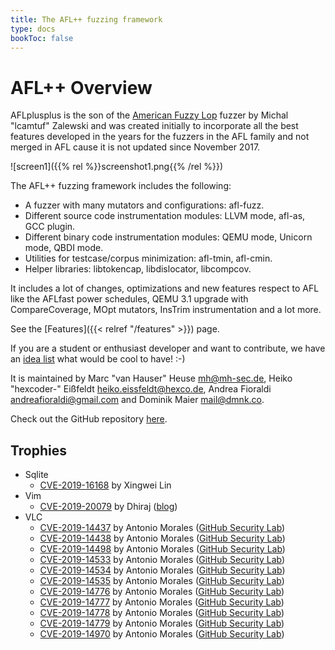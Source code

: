 ```yaml
---
title: The AFL++ fuzzing framework
type: docs
bookToc: false
---
```


# AFL++ Overview

AFLplusplus is the son of the [American Fuzzy Lop](http://lcamtuf.coredump.cx/afl/) fuzzer by Michal "lcamtuf" Zalewski and was created initially to incorporate all the best features developed in the years for the fuzzers in the AFL family and not merged in AFL cause it is not updated since November 2017.

![screen1]({{% rel %}}screenshot1.png{{% /rel %}})

The AFL++ fuzzing framework includes the following:

+ A fuzzer with many mutators and configurations: afl-fuzz.
+ Different source code instrumentation modules: LLVM mode, afl-as, GCC plugin.
+ Different binary code instrumentation modules: QEMU mode, Unicorn mode, QBDI mode.
+ Utilities for testcase/corpus minimization: afl-tmin, afl-cmin.
+ Helper libraries: libtokencap, libdislocator, libcompcov.

It includes a lot of changes, optimizations and new features respect to AFL like the AFLfast power schedules, QEMU 3.1 upgrade with CompareCoverage, MOpt mutators, InsTrim instrumentation and a lot more.

See the [Features]({{< relref "/features" >}}) page.

If you are a student or enthusiast developer and want to contribute, we have an [idea list](https://github.com/vanhauser-thc/AFLplusplus/blob/master/docs/ideas.md) what would be cool to have! :-)

It is maintained by Marc "van Hauser" Heuse <mh@mh-sec.de>, Heiko "hexcoder-" Eißfeldt <heiko.eissfeldt@hexco.de>, Andrea Fioraldi <andreafioraldi@gmail.com> and Dominik Maier <mail@dmnk.co>.

Check out the GitHub repository [here](https://github.com/vanhauser-thc/AFLplusplus).

## Trophies

+ Sqlite
  * [CVE-2019-16168](https://cve.mitre.org/cgi-bin/cvename.cgi?name=CVE-2019-16168) by Xingwei Lin
+ Vim
  * [CVE-2019-20079](https://cve.mitre.org/cgi-bin/cvename.cgi?name=CVE-2019-20079) by Dhiraj ([blog](https://www.inputzero.io/2020/03/fuzzing-vim.html))
+ VLC
  * [CVE-2019-14437](https://cve.mitre.org/cgi-bin/cvename.cgi?name=CVE-2019-14437) by Antonio Morales ([GitHub Security Lab](https://securitylab.github.com/research/vlc-vulnerability-heap-overflow))
  * [CVE-2019-14438](https://cve.mitre.org/cgi-bin/cvename.cgi?name=CVE-2019-14438) by Antonio Morales ([GitHub Security Lab](https://securitylab.github.com/research/vlc-vulnerability-heap-overflow))
  * [CVE-2019-14498](https://cve.mitre.org/cgi-bin/cvename.cgi?name=CVE-2019-14498) by Antonio Morales ([GitHub Security Lab](https://securitylab.github.com/research/vlc-vulnerability-heap-overflow)) 
  * [CVE-2019-14533](https://cve.mitre.org/cgi-bin/cvename.cgi?name=CVE-2019-14533) by Antonio Morales ([GitHub Security Lab](https://securitylab.github.com/research/vlc-vulnerability-heap-overflow)) 
  * [CVE-2019-14534](https://cve.mitre.org/cgi-bin/cvename.cgi?name=CVE-2019-14534) by Antonio Morales ([GitHub Security Lab](https://securitylab.github.com/research/vlc-vulnerability-heap-overflow)) 
  * [CVE-2019-14535](https://cve.mitre.org/cgi-bin/cvename.cgi?name=CVE-2019-14535) by Antonio Morales ([GitHub Security Lab](https://securitylab.github.com/research/vlc-vulnerability-heap-overflow)) 
  * [CVE-2019-14776](https://cve.mitre.org/cgi-bin/cvename.cgi?name=CVE-2019-14776) by Antonio Morales ([GitHub Security Lab](https://securitylab.github.com/research/vlc-vulnerability-heap-overflow)) 
  * [CVE-2019-14777](https://cve.mitre.org/cgi-bin/cvename.cgi?name=CVE-2019-14777) by Antonio Morales ([GitHub Security Lab](https://securitylab.github.com/research/vlc-vulnerability-heap-overflow)) 
  * [CVE-2019-14778](https://cve.mitre.org/cgi-bin/cvename.cgi?name=CVE-2019-14778) by Antonio Morales ([GitHub Security Lab](https://securitylab.github.com/research/vlc-vulnerability-heap-overflow)) 
  * [CVE-2019-14779](https://cve.mitre.org/cgi-bin/cvename.cgi?name=CVE-2019-14779) by Antonio Morales ([GitHub Security Lab](https://securitylab.github.com/research/vlc-vulnerability-heap-overflow)) 
  * [CVE-2019-14970](https://cve.mitre.org/cgi-bin/cvename.cgi?name=CVE-2019-14970) by Antonio Morales ([GitHub Security Lab](https://securitylab.github.com/research/vlc-vulnerability-heap-overflow)) 
  
